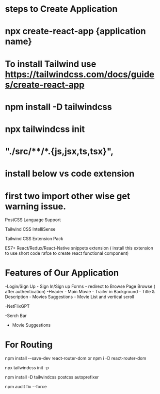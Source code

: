 # steps to Create Application

# npx create-react-app {application name}

# To install Tailwind use https://tailwindcss.com/docs/guides/create-react-app

# npm install -D tailwindcss
# npx tailwindcss init

#  "./src/**/*.{js,jsx,ts,tsx}",

# install below vs code extension

#  first two import other wise get warning issue.
PostCSS Language Support

Tailwind CSS IntelliSense

Tailwind CSS Extension Pack

 ES7+ React/Redux/React-Native snippets extension ( install this extension to use short code rafce  to create react functional component)


# Features of Our Application
 -Login/Sign Up
    - Sign In/Sign up Forms
    - redirect to Browse Page
  Browse ( after authentication)
    -Header
    - Main Movie
      - Trailer in Background
      - Title & Description
      - Movies Suggestions
        - Movie List and vertical scroll

  -NetFlixGPT

   -Serch Bar
   - Movie Suggestions


# For Routing

npm install --save-dev react-router-dom
or
npm i -D react-router-dom


npx tailwindcss init -p  


npm install -D tailwindcss postcss autoprefixer


npm audit fix --force
